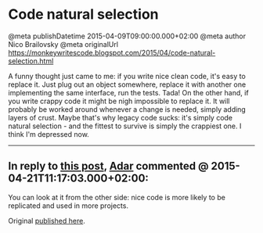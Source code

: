 # Code natural selection

@meta publishDatetime 2015-04-09T09:00:00.000+02:00
@meta author Nico Brailovsky
@meta originalUrl https://monkeywritescode.blogspot.com/2015/04/code-natural-selection.html

A funny thought just came to me: if you write nice clean code, it's easy to replace it. Just plug out an object somewhere, replace it with another one implementing the same interface, run the tests. Tada! On the other hand, if you write crappy code it might be nigh impossible to replace it. It will probably be worked around whenever a change is needed, simply adding layers of crust. Maybe that's why legacy code sucks: it's simply code natural selection - and the fittest to survive is simply the crappiest one. I think I'm depressed now.


---
## In reply to [this post](), [Adar]() commented @ 2015-04-21T11:17:03.000+02:00:

You can look at it from the other side: nice code is more likely to be replicated and used in more projects.

Original [published here](/blog_md/2015/0409_Codenaturalselection.md).
